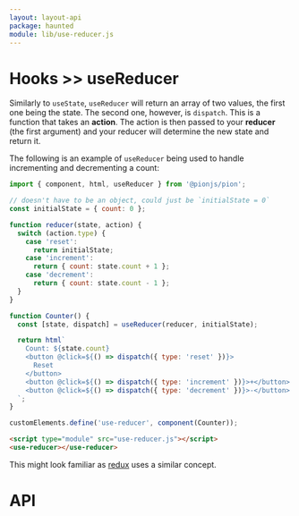 ```yaml
---
layout: layout-api
package: haunted
module: lib/use-reducer.js
---
```


# Hooks >> useReducer

Similarly to `useState`, `useReducer` will return an array of two values, the first one being the state. The second one, however, is `dispatch`. This is a function that takes an **action**. The action is then passed to your **reducer** (the first argument) and your reducer will determine the new state and return it.

The following is an example of `useReducer` being used to handle incrementing and decrementing a count:

```js playground use-reducer use-reducer.js
import { component, html, useReducer } from '@pionjs/pion';

// doesn't have to be an object, could just be `initialState = 0`
const initialState = { count: 0 };

function reducer(state, action) {
  switch (action.type) {
    case 'reset':
      return initialState;
    case 'increment':
      return { count: state.count + 1 };
    case 'decrement':
      return { count: state.count - 1 };
  }
}

function Counter() {
  const [state, dispatch] = useReducer(reducer, initialState);

  return html`
    Count: ${state.count}
    <button @click=${() => dispatch({ type: 'reset' })}>
      Reset
    </button>
    <button @click=${() => dispatch({ type: 'increment' })}>+</button>
    <button @click=${() => dispatch({ type: 'decrement' })}>-</button>
  `;
}

customElements.define('use-reducer', component(Counter));
```

```html playground-file use-reducer index.html
<script type="module" src="use-reducer.js"></script>
<use-reducer></use-reducer>
```

This might look familiar as [redux](https://redux.js.org/) uses a similar concept.

# API
